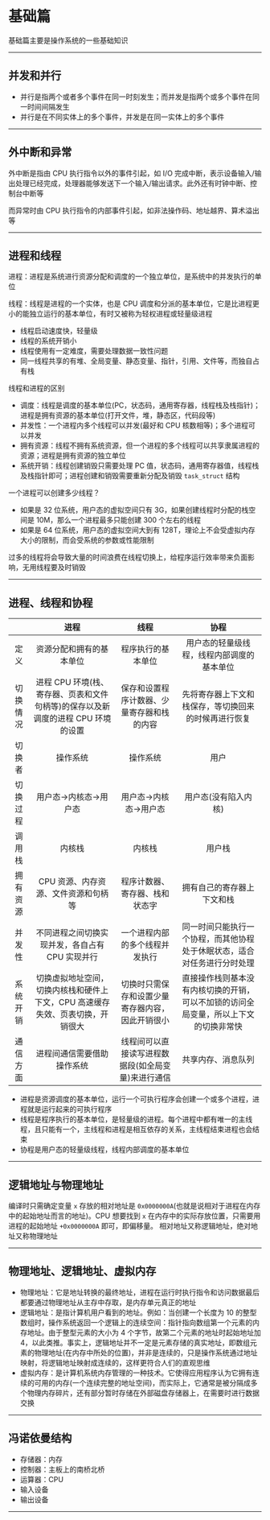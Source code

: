 # 基础篇

基础篇主要是操作系统的一些基础知识

---

## 并发和并行

* 并行是指两个或者多个事件在同一时刻发生；而并发是指两个或多个事件在同一时间间隔发生
* 并行是在不同实体上的多个事件，并发是在同一实体上的多个事件

---

## 外中断和异常

外中断是指由 CPU 执行指令以外的事件引起，如 I/O 完成中断，表示设备输入/输出处理已经完成，处理器能够发送下一个输入/输出请求。此外还有时钟中断、控制台中断等

而异常时由 CPU 执行指令的内部事件引起，如非法操作码、地址越界、算术溢出等

---

## 进程和线程

进程：进程是系统进行资源分配和调度的一个独立单位，是系统中的并发执行的单位

线程：线程是进程的一个实体，也是 CPU 调度和分派的基本单位，它是比进程更小的能独立运行的基本单位，有时又被称为轻权进程或轻量级进程
* 线程启动速度快，轻量级
* 线程的系统开销小
* 线程使用有一定难度，需要处理数据一致性问题
* 同一线程共享的有堆、全局变量、静态变量、指针，引用、文件等，而独自占有栈

线程和进程的区别

* 调度：线程是调度的基本单位(PC，状态码，通用寄存器，线程栈及栈指针)；进程是拥有资源的基本单位(打开文件，堆，静态区，代码段等)
* 并发性：一个进程内多个线程可以并发(最好和 CPU 核数相等)；多个进程可以并发
* 拥有资源：线程不拥有系统资源，但一个进程的多个线程可以共享隶属进程的资源；进程是拥有资源的独立单位
* 系统开销：线程创建销毁只需要处理 PC 值，状态码，通用寄存器值，线程栈及栈指针即可；进程创建和销毁需要重新分配及销毁 `task_struct` 结构

一个进程可以创建多少线程？

* 如果是 32 位系统，用户态的虚拟空间只有 3G，如果创建线程时分配的栈空间是 10M，那么一个进程最多只能创建 300 个左右的线程
* 如果是 64 位系统，用户态的虚拟空间大到有 128T，理论上不会受虚拟内存大小的限制，而会受系统的参数或性能限制

过多的线程将会导致大量的时间浪费在线程切换上，给程序运行效率带来负面影响，无用线程要及时销毁

---

## 进程、线程和协程

|| 进程 | 线程 | 协程 |
|:----:|:----:|:----:|:----:|
| 定义 | 资源分配和拥有的基本单位 | 程序执行的基本单位 | 用户态的轻量级线程，线程内部调度的基本单位 |
| 切换情况 | 进程 CPU 环境(栈、寄存器、页表和文件句柄等)的保存以及新调度的进程 CPU 环境的设置 | 保存和设置程序计数器、少量寄存器和栈的内容 | 先将寄存器上下文和栈保存，等切换回来的时候再进行恢复 | 
| 切换者 | 操作系统 | 操作系统 | 用户 |
| 切换过程 | 用户态->内核态->用户态 | 用户态->内核态->用户态 | 用户态(没有陷入内核) |
| 调用栈 | 内核栈 |	内核栈 | 用户栈 |
| 拥有资源 | CPU 资源、内存资源、文件资源和句柄等 | 程序计数器、寄存器、栈和状态字 | 拥有自己的寄存器上下文和栈 |
| 并发性 | 不同进程之间切换实现并发，各自占有 CPU 实现并行 | 一个进程内部的多个线程并发执行 | 同一时间只能执行一个协程，而其他协程处于休眠状态，适合对任务进行分时处理 |
| 系统开销 | 切换虚拟地址空间，切换内核栈和硬件上下文，CPU 高速缓存失效、页表切换，开销很大	 | 切换时只需保存和设置少量寄存器内容，因此开销很小 | 直接操作栈则基本没有内核切换的开销，可以不加锁的访问全局变量，所以上下文的切换非常快 |
| 通信方面 | 进程间通信需要借助操作系统 | 线程间可以直接读写进程数据段(如全局变量)来进行通信 | 共享内存、消息队列 |

* 进程是资源调度的基本单位，运行一个可执行程序会创建一个或多个进程，进程就是运行起来的可执行程序
* 线程是程序执行的基本单位，是轻量级的进程。每个进程中都有唯一的主线程，且只能有一个，主线程和进程是相互依存的关系，主线程结束进程也会结束
* 协程是用户态的轻量级线程，线程内部调度的基本单位

---

## 逻辑地址与物理地址

编译时只需确定变量 `x` 存放的相对地址是 `0x0000000A`(也就是说相对于进程在内存中的起始地址而言的地址)。CPU 想要找到 `x` 在内存中的实际存放位置，只需要用进程的起始地址 `+0x0000000A` 即可，即偏移量。 相对地址又称逻辑地址，绝对地址又称物理地址

---

## 物理地址、逻辑地址、虚拟内存

* 物理地址：它是地址转换的最终地址，进程在运行时执行指令和访问数据最后都要通过物理地址从主存中存取，是内存单元真正的地址
* 逻辑地址：是指计算机用户看到的地址。例如：当创建一个长度为 10 的整型数组时，操作系统返回一个逻辑上的连续空间：指针指向数组第一个元素的内存地址。由于整型元素的大小为 4 个字节，故第二个元素的地址时起始地址加 4，以此类推。事实上，逻辑地址并不一定是元素存储的真实地址，即数组元素的物理地址(在内存中所处的位置)，并非是连续的，只是操作系统通过地址映射，将逻辑地址映射成连续的，这样更符合人们的直观思维
* 虚拟内存：是计算机系统内存管理的一种技术。它使得应用程序认为它拥有连续的可用的内存(一个连续完整的地址空间)，而实际上，它通常是被分隔成多个物理内存碎片，还有部分暂时存储在外部磁盘存储器上，在需要时进行数据交换

---

## 冯诺依曼结构

* 存储器：内存
* 控制器：主板上的南桥北桥
* 运算器：CPU
* 输入设备
* 输出设备


---

